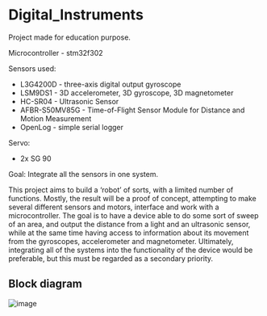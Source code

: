 # Digital_Instruments
Project made for education purpose. 

Microcontroller - stm32f302

Sensors used:
  - L3G4200D - three-axis digital output gyroscope
  - LSM9DS1 - 3D accelerometer, 3D gyroscope, 3D magnetometer
  - HC-SR04 - Ultrasonic Sensor
  - AFBR-S50MV85G - Time-of-Flight Sensor Module for Distance and Motion Measurement
  - OpenLog - simple serial logger 

Servo:
  - 2x SG 90

Goal:
Integrate all the sensors in one system. 

This project aims to build a ‘robot’ of sorts, with a limited number of functions. Mostly, the result will be a proof of concept, attempting to make several different sensors and motors, interface and work with a microcontroller. The goal is to have a device able to do some sort of sweep of an area, and output the distance from a light and an ultrasonic sensor, while at the same time having access to information about its movement from the gyroscopes, accelerometer and magnetometer. 
Ultimately, integrating all of the systems into the functionality of the device would be preferable, but this must be regarded as a secondary priority. 



## Block diagram
![image](https://user-images.githubusercontent.com/78037389/105997131-88756080-60ab-11eb-9c5d-d1d15bc93514.png)
